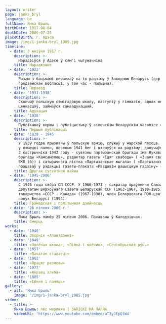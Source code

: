 ```yaml
---
layout: writer
page: janka_bryl
language: be
fullName: Янка Брыль
birthDate: 1917-08-04
deathDate: 2006-07-25
placeOfBirth: г. Адэса
image: /img/1-janka-bryl_1985.jpg
timeline:
  - date: 3 жніўня 1917 г.
    description: >-
      Нарадзіўся ў Адэсе ў сям'і чыгуначніка
    title: Нараджэнне
  - date: '1922'
    description: >-
      Разам з бацькамі пераехаў на іх радзіму ў Заходнюю Беларусь (дэр. Загора (Загор'е) Карэліцкага раёна
      Гродзенскай вобласці, у той час - Польшча).
    title: Пераезд
  - date: '1931-1938'
    description: >-
      Скончыў польскую сямігадовую школу, паступіў у гімназію, аднак не мог у ёй вучыцца з-за матэрыяльных
      цяжкасцяў, займаўся самаадукацыяй.
    title: Адукацыя
  - date: '1938'
    description: >-
      Публікаваў вершы і публіцыстыку ў віленскім беларускім часопісе «Шлях моладзі» ( «Шлях моладзі»).
    title: Першыя публікацыі
  - date: '1939 - 1945'
    description: >-
      У 1939 годзе прызваны ў польскую армію, служыў у марской пяхоце. У верасні 1939 года пад Гдыняй трапіў
      у нямецкі палон, восенню 1941 бег і вярнуўся на радзіму; далучыўся да савецкіх партызанаў.
      З кастрычніка 1942 году - сувязны партызанскай брыгады імя Жукава, з сакавіка па ліпень 1944 года - партызан-разведчык
      брыгады «Камсамолец», рэдактар ​​газеты «Сцяг свабоды» ( «Знамя свабоды», орган Мірскага падпольнага райкама
      ВКП (б)) і сатырычнага лістка «Партызанскае жыгала» ( «Партызанскі джала»). З кастрычніка 1944 году жыў у Мінску,
      працаваў у рэдакцыі газеты-плаката «Раздавім фашысцкую гадзіну» ( «Раздавім фашысцкую гадзіну»), часопісах «Вожык» ( «Вожык»), «Маладосць» ( «Маладосць»), «Полымя» ( «Полымя»), у Дзяржаўным выдавецтве беларускай ССР.
    title: Другая сусветная вайна
  - date: '1945-2006'
    description: >-
      C 1945 года сябра СП СССР. У 1966-1971 - сакратар праўлення Саюза пісьменнікаў Беларускай ССР. двойчы абіраўся
      дэпутатам Вярхоўнага Савета Беларускай ССР (1963-1967, 1980-1985). Старшыня Беларускага аддзялення
      таварыства «СССР - Канада» (1967-1990), член Беларускага ПЭН-цэнтра з 1989. Ганаровы член Нацыянальнай акадэміі
      навук Беларусі (1994).
    title: Грамадская і палітычная дзейнасць
  - date: '26 ліпеня 2006 г.'
    description: >-
      Янка Брыль памёр 25 ліпеня 2006. Пахаваны ў Калодзішчах.
    title: Смерць
works:
  - date: '1946'
    title: Зборнік «Апавяданні»
  - date: '1949'
    title: «Зялёная школа», «Ліпка і клёник», «Сентябрьская рунь»
  - date: '1957'
    title: «Пачатак сталасці»
  - date: '1962'
    title: «Працяг размовы»
  - date: '1977'
    title: «Акраец хлеба»
  - date: '1985'
    title: «Сёння і памяць»
gallery:
  - alt: 'Янка Брыль'
    image: '/img/1-janka-bryl_1985.jpg'
video:
  - title: >-
    Янка Брыль: лёс марпеха | ЗАПІСКІ НА ПАЛЯХ
    videoURL: 'https://www.youtube.com/embed/aT3yJEpQlW4'
---
```

